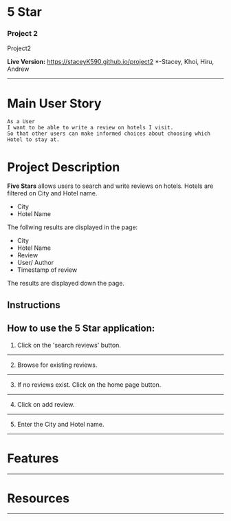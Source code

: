# 5 Star

### Project 2
Project2

**Live Version:** https://staceyK590.github.io/project2
*-Stacey, Khoi, Hiru, Andrew

---

# Main User Story
```
As a User
I want to be able to write a review on hotels I visit.
So that other users can make informed choices about choosing which Hotel to stay at.
```

# Project Description
**Five Stars** allows users to search and write reviews on hotels. Hotels are filtered on City and Hotel name.

* City
* Hotel Name

The follwing results are displayed in the page:

* City
* Hotel Name
* Review
* User/ Author
* Timestamp of review

The results are displayed down the page.

## Instructions

How to use the **5 Star** application: 
---
1. Click on the 'search reviews' button.
---
2. Browse for existing reviews.
---
3. If no reviews exist. Click on the home page button.
---
4. Click on add review.
---
5. Enter the City and Hotel name.
---

# Features

---

# Resources

---